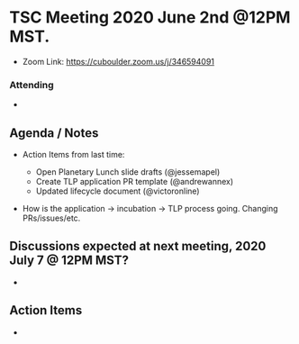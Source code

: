 # TSC Meeting 2020 June 2nd @12PM MST.
- Zoom Link: https://cuboulder.zoom.us/j/346594091

### Attending
-

## Agenda / Notes
- Action Items from last time:
	- Open Planetary Lunch slide drafts (@jessemapel)
	- Create TLP application PR template (@andrewannex)
	- Updated lifecycle document (@victoronline)

- How is the application -> incubation -> TLP process going. Changing PRs/issues/etc.

## Discussions expected at next meeting, 2020 July 7 @ 12PM MST?
-

## Action Items
-
